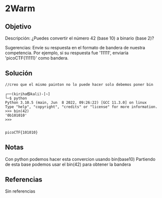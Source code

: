 # 2Warm

## Objetivo 
Descripción:
¿Puedes convertir el número 42 (base 10) a binario (base 2)?

Sugerencias:
Envíe su respuesta en el formato de bandera de nuestra competencia. Por ejemplo, si su respuesta fue '11111', enviaría 'picoCTF{11111}' como bandera.


## Solución 
``` shell
//creo que el mismo painton no lo puede hacer solo debemos poner bin

┌──(kiriha㉿kali)-[~]
└─$ python
Python 3.10.5 (main, Jun  8 2022, 09:26:22) [GCC 11.3.0] on linux
Type "help", "copyright", "credits" or "license" for more information.
>>> bin(42)
'0b101010'
>>>


picoCTF{101010}
```

## Notas
Con python podemos hacer esta convercion usando bin(base10)
Partiendo de esta base podemos usar el bin(42) para obtener la bandera

## Referencias
Sin referencias


